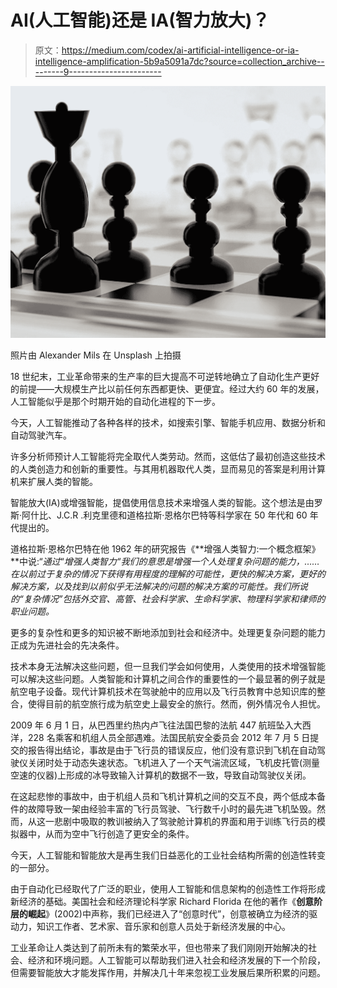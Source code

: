 # AI(人工智能)还是 IA(智力放大)？

> 原文：<https://medium.com/codex/ai-artificial-intelligence-or-ia-intelligence-amplification-5b9a5091a7dc?source=collection_archive---------9----------------------->

![](img/999732041a992a5493ba76f7bd396bf5.png)

照片由 Alexander Mils 在 Unsplash 上拍摄

18 世纪末，工业革命带来的生产率的巨大提高不可逆转地确立了自动化生产更好的前提——大规模生产比以前任何东西都更快、更便宜。经过大约 60 年的发展，人工智能似乎是那个时期开始的自动化进程的下一步。

今天，人工智能推动了各种各样的技术，如搜索引擎、智能手机应用、数据分析和自动驾驶汽车。

许多分析师预计人工智能将完全取代人类劳动。然而，这低估了最初创造这些技术的人类创造力和创新的重要性。与其用机器取代人类，显而易见的答案是利用计算机来扩展人类的智能。

智能放大(IA)或增强智能，提倡使用信息技术来增强人类的智能。这个想法是由罗斯·阿什比、J.C.R .利克里德和道格拉斯·恩格尔巴特等科学家在 50 年代和 60 年代提出的。

道格拉斯·恩格尔巴特在他 1962 年的研究报告《**增强人类智力:一个概念框架》**中说:“*通过*“*增强人类智力“我们的意思是增强一个人处理复杂问题的能力，……在以前过于复杂的情况下获得有用程度的理解的可能性，更快的解决方案，更好的解决方案，以及找到以前似乎无法解决的问题的解决方案的可能性。我们所说的“复杂情况”包括外交官、高管、社会科学家、生命科学家、物理科学家和律师的职业问题。*

更多的复杂性和更多的知识被不断地添加到社会和经济中。处理更复杂问题的能力正成为先进社会的先决条件。

技术本身无法解决这些问题，但一旦我们学会如何使用，人类使用的技术增强智能可以解决这些问题。人类智能和计算机之间合作的重要性的一个最显著的例子就是航空电子设备。现代计算机技术在驾驶舱中的应用以及飞行员教育中总知识库的整合，使得目前的航空旅行成为航空史上最安全的旅行。然而，例外情况令人担忧。

2009 年 6 月 1 日，从巴西里约热内卢飞往法国巴黎的法航 447 航班坠入大西洋，228 名乘客和机组人员全部遇难。法国民航安全委员会 2012 年 7 月 5 日提交的报告得出结论，事故是由于飞行员的错误反应，他们没有意识到飞机在自动驾驶仪关闭时处于动态失速状态。飞机进入了一个天气湍流区域，飞机皮托管(测量空速的仪器)上形成的冰导致输入计算机的数据不一致，导致自动驾驶仪关闭。

在这起悲惨的事故中，由于机组人员和飞机计算机之间的交互不良，两个低成本备件的故障导致一架由经验丰富的飞行员驾驶、飞行数千小时的最先进飞机坠毁。然而，从这一悲剧中吸取的教训被纳入了驾驶舱计算机的界面和用于训练飞行员的模拟器中，从而为空中飞行创造了更安全的条件。

今天，人工智能和智能放大是再生我们日益恶化的工业社会结构所需的创造性转变的一部分。

由于自动化已经取代了广泛的职业，使用人工智能和信息架构的创造性工作将形成新经济的基础。美国社会和经济理论科学家 Richard Florida 在他的著作《**创意阶层的崛起**》(2002)中声称，我们已经进入了“创意时代”，创意被确立为经济的驱动力，知识工作者、艺术家、音乐家和创意人员处于新经济发展的中心。

工业革命让人类达到了前所未有的繁荣水平，但也带来了我们刚刚开始解决的社会、经济和环境问题。人工智能可以帮助我们进入社会和经济发展的下一个阶段，但需要智能放大才能发挥作用，并解决几十年来忽视工业发展后果所积累的问题。